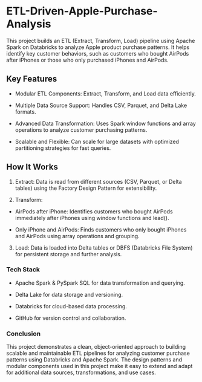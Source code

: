 # ETL-Driven-Apple-Purchase-Analysis

This project builds an ETL (Extract, Transform, Load) pipeline using Apache Spark on Databricks to analyze Apple product purchase patterns. It helps identify key customer behaviors, such as customers who bought AirPods after iPhones or those who only purchased iPhones and AirPods.

## Key Features
- Modular ETL Components: Extract, Transform, and Load data efficiently.

- Multiple Data Source Support: Handles CSV, Parquet, and Delta Lake formats.

- Advanced Data Transformation: Uses Spark window functions and array operations to analyze customer purchasing patterns.

- Scalable and Flexible: Can scale for large datasets with optimized partitioning strategies for fast queries.

## How It Works
1. Extract:
   Data is read from different sources (CSV, Parquet, or Delta tables) using the Factory Design Pattern for extensibility.

2. Transform:

- AirPods after iPhone: Identifies customers who bought AirPods immediately after iPhones using window functions and lead().

- Only iPhone and AirPods: Finds customers who only bought iPhones and AirPods using array operations and grouping.

3. Load: Data is loaded into Delta tables or DBFS (Databricks File System) for persistent storage and further analysis.

### Tech Stack
- Apache Spark & PySpark SQL for data transformation and querying.

- Delta Lake for data storage and versioning.

- Databricks for cloud-based data processing.

- GitHub for version control and collaboration.

### Conclusion
This project demonstrates a clean, object-oriented approach to building scalable and maintainable ETL pipelines for analyzing customer purchase patterns using Databricks and Apache Spark. The design patterns and modular components used in this project make it easy to extend and adapt for additional data sources, transformations, and use cases.
